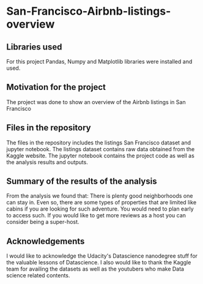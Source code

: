 # San-Francisco-Airbnb-listings-overview

## Libraries used
For this project Pandas, Numpy and Matplotlib libraries were installed and used. 

## Motivation for the project
The project was done to show an overview of the Airbnb listings in San Francisco

## Files in the repository
The files in the repository includes the listings San Francisco dataset and jupyter notebook. The listings dataset contains raw data obtained from the Kaggle website. The jupyter notebook contains the project code as well as the analysis results and outputs. 

## Summary of the results of the analysis
From the analysis we found that: There is plenty good neighborhoods one can stay in. Even so, there are some types of properties that are limited like cabins if you are looking for such adventure. You would need to plan early to access such. If you would like to get more reviews as a host you can consider being a super-host. 

## Acknowledgements
I would like to acknowledge the Udacity's Datascience nanodegree stuff for the valuable lessons of Datascience. I also would like to thank the Kaggle team for availing the datasets as well as the youtubers who make Data science related contents. 
